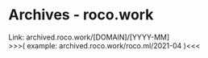 # Archives - roco.work
Link: archived.roco.work/[DOMAIN]/[YYYY-MM]<br>>>>( example: archived.roco.work/roco.ml/2021-04 )<<<
